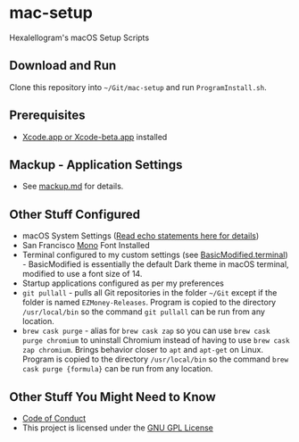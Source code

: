 # mac-setup

Hexalellogram's macOS Setup Scripts

## Download and Run

Clone this repository into `~/Git/mac-setup` and run `ProgramInstall.sh`.

## Prerequisites

- [Xcode.app or Xcode-beta.app](https://developer.apple.com/download/) installed

## Mackup - Application Settings

- See [mackup.md](mackup.md) for details.

## Other Stuff Configured

- macOS System Settings ([Read echo statements here for details](https://github.com/hexalellogram/mac-setup/blob/master/SystemSettings.sh))
- San Francisco [Mono](https://simonfredsted.com/1438) Font Installed
- Terminal configured to my custom settings (see [BasicModified.terminal](https://github.com/hexalellogram/mac-setup/blob/master/BasicModified.terminal)) - BasicModified is essentially the default Dark theme in macOS terminal, modified to use a font size of 14.
- Startup applications configured as per my preferences
- `git pullall` - pulls all Git repositories in the folder `~/Git` except if the folder is named `EZMoney-Releases`. Program is copied to the directory `/usr/local/bin` so the command `git pullall` can be run from any location.
- `brew cask purge` - alias for `brew cask zap` so you can use `brew cask purge chromium` to uninstall Chromium instead of having to use `brew cask zap chromium`. Brings behavior closer to `apt` and `apt-get` on Linux. Program is copied to the directory `/usr/local/bin` so the command `brew cask purge {formula}` can be run from any location.

## Other Stuff You Might Need to Know

- [Code of Conduct](https://github.com/hexalellogram/mac-setup/blob/master/CODE_OF_CONDUCT.md)
- This project is licensed under the [GNU GPL License](https://github.com/hexalellogram/mac-setup/blob/master/LICENSE)
